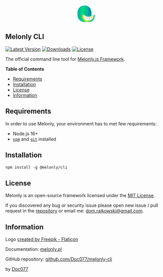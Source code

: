 <p align="center">
  <img src="assets/logo.png" width="54">
</p>

<!-- omit in toc -->
## Melonly CLI

<a href="https://www.npmjs.com/package/@melonly/cli" target="_blank"><img src="https://img.shields.io/npm/v/@melonly/cli.svg?style=flat-square&labelColor=333842&color=10b981" alt="Latest Version"></a>
<a href="https://www.npmjs.com/package/@melonly/cli" target="_blank"><img src="https://img.shields.io/npm/dt/@melonly/cli.svg?style=flat-square&labelColor=333842&color=10b981" alt="Downloads"></a>
<a href="https://www.npmjs.com/package/@melonly/cli" target="_blank"><img src="https://img.shields.io/npm/l/@melonly/cli.svg?style=flat-square&labelColor=333842&color=10b981" alt="License"></a>

The official command line tool for [Melonly.js Framework](https://github.com/Doc077/melonly).

**Table of Contents**

- [Requirements](#requirements)
- [Installation](#installation)
- [License](#license)
- [Information](#information)

## Requirements

In order to use Melonly, your environment has to met few requirements:

- Node.js 16+
- [`npm`](https://nodejs.org/en/download/) and [`git`](https://git-scm.com) installed

## Installation

```shell
npm install -g @melonly/cli
```

## License

Melonly is an open-source framework licensed under the [MIT License](LICENSE).

If you discovered any bug or security issue please open new issue / pull request in the [repository](https://github.com/Doc077/melonly-cli) or email me: dom.rajkowski@gmail.com.

## Information

Logo [created by Freepik - Flaticon](https://www.flaticon.com/free-icons/watermelon)

Documentation: [melonly.pl](https://melonly.pl)

GitHub repository: [github.com/Doc077/melonly-cli](https://github.com/Doc077/melonly-cli)

by [Doc077](https://github.com/Doc077)
